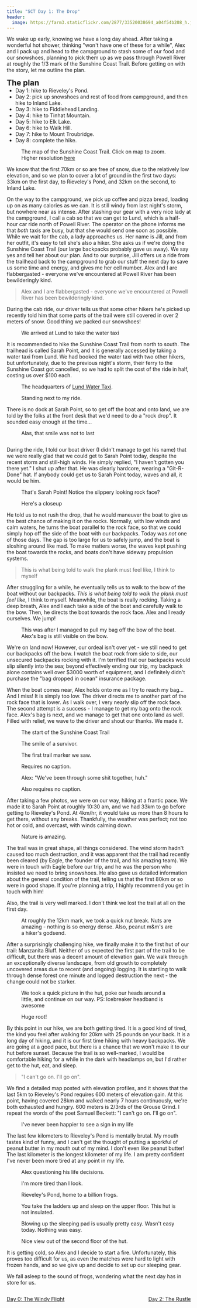 ```yaml
---
title: "SCT Day 1: The Drop"
header:
  image: https://farm3.staticflickr.com/2877/33520038694_a04f54b208_h.jpg
---
```


We wake up early, knowing we have a long day ahead. After taking a wonderful hot shower, thinking "won't have one of these for a while", Alex and I pack up and head to the campground to stash some of our food and our snowshoes, planning to pick them up as we pass through Powell River at roughly the 1/3 mark of the Sunshine Coast Trail. Before getting on with the story, let me outline the plan. 
<h2 style="margin:0;">The plan</h2>
<ul style="margin:0;">
  <li><p style="margin:0;">Day 1: hike to Rieveley's Pond.</p></li>
  <li><p style="margin:0;">Day 2: pick up snowshoes and rest of food from campground, and then hike to Inland Lake.</p></li>
  <li><p style="margin:0;">Day 3: hike to Fiddlehead Landing.</p></li>
  <li><p style="margin:0;">Day 4: hike to Tinhat Mountain.</p></li>
  <li><p style="margin:0;">Day 5: hike to Elk Lake.</p></li>
  <li><p style="margin:0;">Day 6: hike to Walk Hill.</p></li>
  <li><p style="margin:0;">Day 7: hike to Mount Troubridge.</p></li>
  <li><p style="margin:0;">Day 8: complete the hike.</p></li>
</ul>
<figure> 
  <img data-original="https://farm3.staticflickr.com/2871/34231562971_d17ee1e581_h.jpg" data-action="zoom" class="inline-image"/>
  <figcaption>The map of the Sunshine Coast Trail. Click on map to zoom. Higher resolution <a href="http://sunshinecoast-trail.com/wp-content/uploads/2015/04/SCT_Map-INSET_Jul30_v5b.pdf">here</a></figcaption>
</figure>
We know that the first 70km or so are free of snow, due to the relatively low elevation, and so we plan to cover a lot of ground in the first two days: 33km on the first day, to Rieveley's Pond, and 32km on the second, to Inland Lake. 

On the way to the campground, we pick up coffee and pizza bread, loading up on as many calories as we can. It is still windy from last night's storm, but nowhere near as intense. After stashing our gear with a very nice lady at the campground, I call a cab so that we can get to Lund, which is a half-hour car ride north of Powell River. The operator on the phone informs me that <em>both</em> taxis are busy, but that she would send one soon as possible. While we wait for the cab, a lady approaches us. Her name is Jill, and from her outfit, it's easy to tell she's also a hiker. She asks us if we're doing the Sunshine Coast Trail (our large backpacks probably gave us away). We say yes and tell her about our plan. And to our surprise, Jill offers us a ride from the trailhead back to the campground to grab our stuff the next day to save us some time and energy, and gives me her cell number. Alex and I are flabbergasted - everyone we've encountered at Powell River has been bewilderingly kind. 
<blockquote>Alex and I are flabbergasted - everyone we've encountered at Powell River has been bewilderingly kind.</blockquote>
During the cab ride, our driver tells us that some other hikers he's picked up recently told him that some parts of the trail were still covered in over 2 meters of snow. Good thing we packed our snowshoes!
<figure>
  <div class="map" id="lund"></div>
  <figcaption>We arrived at Lund to take the water taxi</figcaption>
</figure>
It is recommended to hike the Sunshine Coast Trail from north to south. The trailhead is called Sarah Point, and it is generally accessed by taking a water taxi from Lund. We had booked the water taxi with two other hikers, but unfortunately, due to the previous night's storm, their ferry to the Sunshine Coast got cancelled, so we had to split the cost of the ride in half, costing us over $100 each.
<figure>
  <img data-original="https://farm5.staticflickr.com/4167/33979058840_0515dc67f3_h.jpg" data-action="zoom" class="inline-image"/>
  <figcaption>The headquarters of <a href="http://www.lundwatertaxi.com/">Lund Water Taxi</a>.</figcaption>
</figure>
<figure>
  <img data-original="https://farm3.staticflickr.com/2877/34204944472_02e26c5346_h.jpg" data-action="zoom" class="inline-image"/>
  <figcaption>Standing next to my ride.</figcaption>
</figure>
There is no dock at Sarah Point, so to get off the boat and onto land, we are told by the folks at the front desk that we'd need to do a "rock drop". It sounded easy enough at the time... 
<figure>
  <img data-original="https://farm5.staticflickr.com/4161/34321965896_b9ef4794d0_h.jpg" data-action="zoom" class="inline-image"/>
  <figcaption>Alas, that smile was not to last</figcaption>
</figure>
<figure>
  <img data-original="https://farm3.staticflickr.com/2830/33552776633_07b031df9f_h.jpg" data-action="zoom" class="inline-image"/>
</figure>
During the ride, I told our boat driver (I didn't manage to get his name) that we were really glad that we could get to Sarah Point today, despite the recent storm and still-high winds. He simply replied, "I haven't gotten you there yet." I shut up after that. He was clearly hardcore, wearing a "Git-R-Done" hat. If anybody could get us to Sarah Point today, waves and all, it would be him. 
<figure>
  <img data-original="https://farm3.staticflickr.com/2807/34321966126_266c30411b_h.jpg" data-action="zoom" class="inline-image"/>
  <figcaption>That's Sarah Point! Notice the slippery looking rock face?</figcaption>
</figure>
<figure>
  <img data-original="https://farm5.staticflickr.com/4158/34204945432_0b3acbe5e8_h.jpg" data-action="zoom" class="inline-image"/>
  <figcaption>Here's a closeup</figcaption>
</figure>
He told us to not rush the drop, that he would maneuver the boat to give us the best chance of making it on the rocks. Normally, with low winds and calm waters, he turns the boat parallel to the rock face, so that we could simply hop off the side of the boat with our backpacks. Today was <em>not</em> one of those days. The gap is too large for us to safely jump, and the boat is sloshing around like mad. To make matters worse, the waves kept pushing the boat towards the rocks, and boats don't have sideway propulsion systems. 
<blockquote>This is what being told to walk the plank must feel like, I think to myself</blockquote>
After struggling for a while, he eventually tells us to walk to the bow of the boat without our backpacks. <em>This is what being told to walk the plank must feel like</em>, I think to myself. Meanwhile, the boat is really rocking. Taking a deep breath, Alex and I each take a side of the boat and carefully walk to the bow. Then, he directs the boat towards the rock face. Alex and I ready ourselves. We jump!
<figure>
  <img data-original="https://farm3.staticflickr.com/2824/34321966386_b6540a5d68_h.jpg" data-action="zoom" class="inline-image"/>
  <figcaption>This was after I managed to pull my bag off the bow of the boat. Alex's bag is still visible on the bow.</figcaption>
</figure>
We're on land now! However, our ordeal isn't over yet - we still need to get our backpacks off the bow. I watch the boat rock from side to side, our unsecured backpacks rocking with it. I'm terrified that our backpacks would slip silently into the sea; beyond effectively ending our trip, my backpack alone contains well over $3000 worth of equipment, and I definitely didn't purchase the "bag dropped in ocean" insurance package.  

When the boat comes near, Alex holds onto me as I try to reach my bag... And I miss! It is simply too low. The driver directs me to another part of the rock face that is lower. As I walk over, I very nearly slip off the rock face. The second attempt is a success - I manage to get my bag onto the rock face. Alex's bag is next, and we manage to get that one onto land as well. Filled with relief, we wave to the driver and shout our thanks. We made it. 
<figure>
  <div class="map" id="sarah-point"></div>
  <figcaption>The start of the Sunshine Coast Trail</figcaption>
</figure>
<figure>
  <img data-original="https://farm5.staticflickr.com/4187/33979059170_68b95bdec1_h.jpg" data-action="zoom" class="inline-image"/>
  <figcaption>The smile of a survivor.</figcaption>
</figure>
<figure>
  <img data-original="https://farm3.staticflickr.com/2888/34321966716_6598024417_h.jpg" data-action="zoom" class="inline-image"/>
  <figcaption>The first trail marker we saw.</figcaption>
</figure>
<figure>
  <img data-original="https://farm3.staticflickr.com/2806/33552777033_812eb0dbe6_h.jpg" data-action="zoom" class="inline-image"/>
  <figcaption>Requires no caption.</figcaption>
</figure>
<figure>
  <img data-original="https://farm5.staticflickr.com/4188/34204946292_ec4fa92ef6_h.jpg" data-action="zoom" class="inline-image"/>
  <figcaption>Alex: "We've been through some shit together, huh."</figcaption>
</figure>
<figure>
  <img data-original="https://farm3.staticflickr.com/2818/34204947042_a9c105cab8_h.jpg" data-action="zoom" class="inline-image"/>
  <figcaption>Also requires no caption.</figcaption>
</figure>
After taking a few photos, we were on our way, hiking at a frantic pace. We made it to Sarah Point at roughly 10:30 am, and we had 33km to go before getting to Rieveley's Pond. At 4km/hr, it would take us more than 8 hours to get there, without any breaks. Thankfully, the weather was perfect; not too hot or cold, and overcast, with winds calming down. 
<figure>
  <img data-original="https://farm3.staticflickr.com/2841/33979059360_442f6bdaba_h.jpg" data-action="zoom" class="inline-image"/>
  <figcaption>Nature is amazing.</figcaption>
</figure>
The trail was in great shape, all things considered. The wind storm hadn't caused too much destruction, and it was apparent that the trail had recently been cleared (by Eagle, the founder of the trail, and his amazing team). We were in touch with Eagle before our trip, and he was the person who insisted we need to bring snowshoes. He also gave us detailed information about the general condition of the trail, telling us that the first 80km or so were in good shape. If you're planning a trip, I highly recommend you get in touch with him!

Also, the trail is very well marked. I don't think we lost the trail at all on the first day. 
<figure>
  <img data-original="https://farm5.staticflickr.com/4181/34204947662_4535186e27_h.jpg" data-action="zoom" class="inline-image"/>
  <figcaption>At roughly the 12km mark, we took a quick nut break. Nuts are amazing - nothing is so energy dense. Also, peanut m&amp;m's are a hiker's godsend.</figcaption>
</figure>
After a surprisingly challenging hike, we finally make it to the first hut of our trail: Manzanita Bluff. Neither of us expected the first part of the trail to be difficult, but there was a decent amount of elevation gain. We walk through an exceptionally diverse landscape, from old growth to completely uncovered areas due to recent (and ongoing) logging. It is startling to walk through dense forest one minute and logged destruction the next - the change could not be starker. 
<figure>
  <img data-original="https://farm3.staticflickr.com/2878/33552777233_da9d75fb9a_h.jpg" data-action="zoom" class="inline-image"/>
  <figcaption>We took a quick picture in the hut, poke our heads around a little, and continue on our way. PS: Icebreaker headband is awesome</figcaption>
</figure>
<figure>
  <img data-original="https://farm3.staticflickr.com/2861/34204948542_9eb43e1ccc_h.jpg" data-action="zoom" class="inline-image"/>
  <figcaption>Huge root!</figcaption>
</figure>
By this point in our hike, we are both getting tired. It is a good kind of tired, the kind you feel after walking for 20km with 25 pounds on your back. It is a long day of hiking, and it is our first time hiking with heavy backpacks. We are going at a good pace, but there is a chance that we won't make it to our hut before sunset. Because the trail is so well-marked, I would be comfortable hiking for a while in the dark with headlamps on, but I'd rather get to the hut, eat, and sleep. 
<blockquote>"I can't go on. I'll go on". </blockquote>
We find a detailed map posted with elevation profiles, and it shows that the last 5km to Rieveley's Pond requires 600 meters of elevation gain. At this point, having covered 28km and walked nearly 7 hours continuously, we're both exhausted and hungry. 600 meters is 2/3rds of the Grouse Grind. I repeat the words of the poet Samuel Beckett: "I can't go on. I'll go on". 
<figure>
  <img data-original="https://farm5.staticflickr.com/4157/33552777313_6b1ed581fd_h.jpg" data-action="zoom" class="inline-image"/>
  <figcaption>I've never been happier to see a sign in my life</figcaption>
</figure>
The last few kilometers to Rieveley's Pond is mentally brutal. My mouth tastes kind of funny, and I can't get the thought of putting a sporkful of peanut butter in my mouth out of my mind. I don't even like peanut butter! The last kilometer is the longest kilometer of my life. I am pretty confident I've never been more tired at any point in my life.  
<figure>
  <img data-original="https://farm5.staticflickr.com/4193/34204949002_019934138d_h.jpg" data-action="zoom" class="inline-image"/>
  <figcaption>Alex questioning his life decisions.</figcaption>
</figure>
<figure>
  <img data-original="https://farm5.staticflickr.com/4180/33552777373_6faf0d05be_h.jpg" data-action="zoom" class="inline-image"/>
  <figcaption>I'm more tired than I look.</figcaption>
</figure>
<figure>
  <img data-original="https://farm5.staticflickr.com/4185/34204949502_32188572f6_h.jpg" data-action="zoom" class="inline-image"/>
  <figcaption>Rieveley's Pond, home to a billion frogs.</figcaption>
</figure>
<figure>
  <img data-original="https://farm3.staticflickr.com/2812/33552777523_72bda489e8_h.jpg" data-action="zoom" class="inline-image"/>
  <figcaption>You take the ladders up and sleep on the upper floor. This hut is not insulated.</figcaption>
</figure>
<figure>
  <img data-original="https://farm3.staticflickr.com/2842/34204950072_a92bb79241_h.jpg" data-action="zoom" class="inline-image"/>
  <figcaption>Blowing up the sleeping pad is usually pretty easy. Wasn't easy today. Nothing was easy.</figcaption>
</figure>
<figure>
  <img data-original="https://farm3.staticflickr.com/2840/34321969296_2e929e8e46_h.jpg" data-action="zoom" class="inline-image"/>
  <figcaption>Nice view out of the second floor of the hut.</figcaption>
</figure>
It is getting cold, so Alex and I decide to start a fire. Unfortunately, this proves too difficult for us, as even the matches were hard to light with frozen hands, and so we give up and decide to set up our sleeping gear. 

We fall asleep to the sound of frogs, wondering what the next day has in store for us. 

<div> 
  <div style="float: left; margin: 0; max-width:35%"><p style="text-align: right;"><a href="https://bestcoasttrail.github.io/Sunshine-Coast-Trail-Day-0-The-Windy-Flight/"><i class="fa fa-long-arrow-left" aria-hidden="true"></i> Day 0: The Windy Flight</a></p></div>
  <div style="float: right; max-width:35%"><p style="text-align: right;"><a href="https://bestcoasttrail.github.io/Sunshine-Coast-Trail-Day-2-The-Rustle/">Day 2: The Rustle <i class="fa fa-long-arrow-right" aria-hidden="true"></i></a></p></div>
</div>
<script>
  function initMap() {
    var uluru = {lat: 49.9817, lng: -124.7591};
    var map = new google.maps.Map(document.getElementById('lund'), {
      zoom: 12,
      center: uluru
    });
    var marker = new google.maps.Marker({
      position: uluru,
      map: map
    });

    var loc = {lat: 50.06118, lng: -124.8415};
    var sarahPointMap = new google.maps.Map(document.getElementById('sarah-point'), {
      zoom: 14,
      center: loc
    });
    var marker2 = new google.maps.Marker({
      position: loc,
      map: sarahPointMap,
      label: 'Sarah Point'
    });
  }
</script>
<script async defer
src="https://maps.googleapis.com/maps/api/js?key=AIzaSyD5wgqszVxTRSuxb_LYGEy7TlSjuKHoisc&callback=initMap">
</script>

